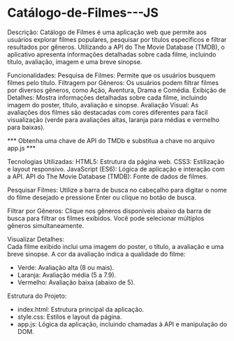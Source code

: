 # Catálogo-de-Filmes---JS
 
Descrição:
Catálogo de Filmes é uma aplicação web que permite aos usuários explorar filmes populares, pesquisar por títulos específicos e filtrar resultados por gêneros. Utilizando a API do The Movie Database (TMDB), o aplicativo apresenta informações detalhadas sobre cada filme, incluindo título, avaliação, imagem e uma breve sinopse.<br>

Funcionalidades:
Pesquisa de Filmes: Permite que os usuários busquem filmes pelo título.
Filtragem por Gêneros: Os usuários podem filtrar filmes por diversos gêneros, como Ação, Aventura, Drama e Comédia.
Exibição de Detalhes: Mostra informações detalhadas sobre cada filme, incluindo imagem do poster, título, avaliação e sinopse.
Avaliação Visual: As avaliações dos filmes são destacadas com cores diferentes para fácil visualização (verde para avaliações altas, laranja para médias e vermelho para baixas).<br>

*** Obtenha uma chave de API do TMDb e substitua a chave no arquivo app.js ***

Tecnologias Utilizadas:
HTML5: Estrutura da página web.
CSS3: Estilização e layout responsivo.
JavaScript (ES6): Lógica de aplicação e interação com a API.
API do The Movie Database (TMDB): Fonte de dados de filmes.<br>

Pesquisar Filmes:
Utilize a barra de busca no cabeçalho para digitar o nome do filme desejado e pressione Enter ou clique no botão de busca.<br>

Filtrar por Gêneros:
Clique nos gêneros disponíveis abaixo da barra de busca para filtrar os filmes exibidos. Você pode selecionar múltiplos gêneros simultaneamente.

Visualizar Detalhes:<br>
Cada filme exibido inclui uma imagem do poster, o título, a avaliação e uma breve sinopse. A cor da avaliação indica a qualidade do filme:
- Verde: Avaliação alta (8 ou mais).
- Laranja: Avaliação média (5 a 7.9).
- Vermelho: Avaliação baixa (abaixo de 5).
  
Estrutura do Projeto:
 - index.html: Estrutura principal da aplicação.
 - style.css: Estilos e layout da página.
 - app.js: Lógica da aplicação, incluindo chamadas à API e manipulação do DOM.
